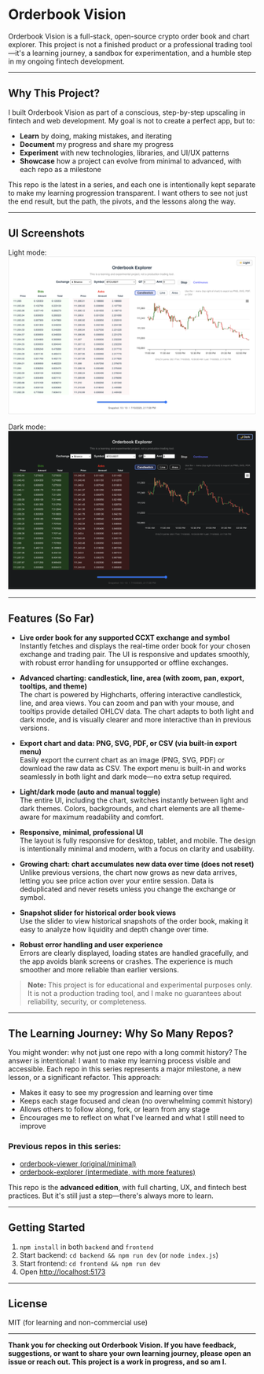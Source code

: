 # Orderbook Vision

Orderbook Vision is a full-stack, open-source crypto order book and chart explorer. This project is not a finished product or a professional trading tool—it's a learning journey, a sandbox for experimentation, and a humble step in my ongoing fintech development.

---

## Why This Project?

I built Orderbook Vision as part of a conscious, step-by-step upscaling in fintech and web development. My goal is not to create a perfect app, but to:
- **Learn** by doing, making mistakes, and iterating
- **Document** my progress and share my progress
- **Experiment** with new technologies, libraries, and UI/UX patterns
- **Showcase** how a project can evolve from minimal to advanced, with each repo as a milestone

This repo is the latest in a series, and each one is intentionally kept separate to make my learning progression transparent. I want others to see not just the end result, but the path, the pivots, and the lessons along the way.

---

## UI Screenshots

Light mode:
![Orderbook Vision Light](frontend/src/assets/img1.png)

Dark mode:
![Orderbook Vision Dark](frontend/src/assets/img2.png)

---

## Features (So Far)

- **Live order book for any supported CCXT exchange and symbol**  
  Instantly fetches and displays the real-time order book for your chosen exchange and trading pair. The UI is responsive and updates smoothly, with robust error handling for unsupported or offline exchanges.

- **Advanced charting: candlestick, line, area (with zoom, pan, export, tooltips, and theme)**  
  The chart is powered by Highcharts, offering interactive candlestick, line, and area views. You can zoom and pan with your mouse, and tooltips provide detailed OHLCV data. The chart adapts to both light and dark mode, and is visually clearer and more interactive than in previous versions.

- **Export chart and data: PNG, SVG, PDF, or CSV (via built-in export menu)**  
  Easily export the current chart as an image (PNG, SVG, PDF) or download the raw data as CSV. The export menu is built-in and works seamlessly in both light and dark mode—no extra setup required.

- **Light/dark mode (auto and manual toggle)**  
  The entire UI, including the chart, switches instantly between light and dark themes. Colors, backgrounds, and chart elements are all theme-aware for maximum readability and comfort.

- **Responsive, minimal, professional UI**  
  The layout is fully responsive for desktop, tablet, and mobile. The design is intentionally minimal and modern, with a focus on clarity and usability.

- **Growing chart: chart accumulates new data over time (does not reset)**  
  Unlike previous versions, the chart now grows as new data arrives, letting you see price action over your entire session. Data is deduplicated and never resets unless you change the exchange or symbol.

- **Snapshot slider for historical order book views**  
  Use the slider to view historical snapshots of the order book, making it easy to analyze how liquidity and depth change over time.

- **Robust error handling and user experience**  
  Errors are clearly displayed, loading states are handled gracefully, and the app avoids blank screens or crashes. The experience is much smoother and more reliable than earlier versions.

> **Note:** This project is for educational and experimental purposes only. It is not a production trading tool, and I make no guarantees about reliability, security, or completeness.

---

## The Learning Journey: Why So Many Repos?

You might wonder: why not just one repo with a long commit history? The answer is intentional: I want to make my learning process visible and accessible. Each repo in this series represents a major milestone, a new lesson, or a significant refactor. This approach:
- Makes it easy to see my progression and learning over time
- Keeps each stage focused and clean (no overwhelming commit history)
- Allows others to follow along, fork, or learn from any stage
- Encourages me to reflect on what I've learned and what I still need to improve

### Previous repos in this series:
- [orderbook-viewer (original/minimal)](https://github.com/vedangp/orderbook-viewer)
- [orderbook-explorer (intermediate, with more features)](https://github.com/vedangp/orderbook-explorer)

This repo is the **advanced edition**, with full charting, UX, and fintech best practices. But it's still just a step—there's always more to learn.

---

## Getting Started
1. `npm install` in both `backend` and `frontend`
2. Start backend: `cd backend && npm run dev` (or `node index.js`)
3. Start frontend: `cd frontend && npm run dev`
4. Open [http://localhost:5173](http://localhost:5173)

---

## License
MIT (for learning and non-commercial use)

---

**Thank you for checking out Orderbook Vision. If you have feedback, suggestions, or want to share your own learning journey, please open an issue or reach out. This project is a work in progress, and so am I.** 